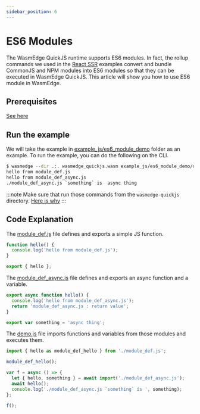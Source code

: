 ```yaml
---
sidebar_position: 6
---
```


# ES6 Modules

The WasmEdge QuickJS runtime supports ES6 modules. In fact, the rollup commands we used in the [React SSR](ssr) examples convert and bundle CommonJS and NPM modules into ES6 modules so that they can be executed in WasmEdge QuickJS. This article will show you how to use ES6 module in WasmEdge.

## Prerequisites

[See here](./hello_world#prerequisites)

## Run the example

We will take the example in [example_js/es6_module_demo](https://github.com/second-state/wasmedge-quickjs/tree/main/example_js/es6_module_demo) folder as an example. To run the example, you can do the following on the CLI.

```bash
$ wasmedge --dir .:. wasmedge_quickjs.wasm example_js/es6_module_demo/demo.js
hello from module_def.js
hello from module_def_async.js
./module_def_async.js `something` is  async thing
```

<!-- prettier-ignore -->
:::note
Make sure that run those commands from the `wasmedge-quickjs` directory. [Here is why](./hello_world#prerequisites)
:::

## Code Explanation

The [module_def.js](https://github.com/second-state/wasmedge-quickjs/blob/main/example_js/es6_module_demo/module_def.js) file defines and exports a simple JS function.

```javascript
function hello() {
  console.log('hello from module_def.js');
}

export { hello };
```

The [module_def_async.js](https://github.com/second-state/wasmedge-quickjs/blob/main/example_js/es6_module_demo/module_def_async.js) file defines and exports an async function and a variable.

```javascript
export async function hello() {
  console.log('hello from module_def_async.js');
  return 'module_def_async.js : return value';
}

export var something = 'async thing';
```

The [demo.js](https://github.com/second-state/wasmedge-quickjs/blob/main/example_js/es6_module_demo/demo.js) file imports functions and variables from those modules and executes them.

```javascript
import { hello as module_def_hello } from './module_def.js';

module_def_hello();

var f = async () => {
  let { hello, something } = await import('./module_def_async.js');
  await hello();
  console.log('./module_def_async.js `something` is ', something);
};

f();
```
